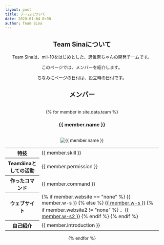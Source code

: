 ```yaml
---
layout: post
title: チームについて
date: 2020-01-04 0:00
author: Team Sina
---
```

<center>
<h2 class="main-title">Team Sinaについて</h2>
Team Sinaは、mii-10をはじめとした、思惟奈ちゃんの開発チームです。<br>

このページでは、メンバーを紹介します。<br>

ちなみにページの日付は、設立時の日付です。<br>
<h2 class="top-black">メンバー</h2><br>
{% for member in site.data.team %}
<br>
<h3>{{ member.name }}</h3>
<br>
<img src="{{ site.url }}/img/teammember/{{ member.img }}" title="{{ member.name }}" class="team-img">
<br>
<table>
<tr>
<th>特技</th>
<td>{{ member.skill }}</td>
</tr>
<tr>
<th>TeamSinaとしての活動</th>
<td>{{ member.permission }}</td>
</tr>
<tr>
<th>作ったコマンド</th>
<td>{{ member.command }}</td>
</tr>
<tr>
<th>ウェブサイト</th>
<td>
{% if member.website == "none" %}
    {{ member.w-s }}
{% else %}
    <a href="{{ member.website }}" class="a-orange">{{ member.w-s }}</a>
    {% if member.website2 != "none" %}
        、<a href="{{ member.website2 }}" class="a-orange">{{ member.w-s2 }}</a>
    {% endif %}
{% endif %}
</td>
</tr>
<tr>
<th>自己紹介</th>
<td>{{ member.introduction }}</td>
</tr>
</table>
{% endfor %}
</center>
